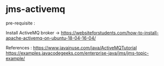 # jms-activemq

pre-requisite :

Install ActiveMQ broker ->
https://websiteforstudents.com/how-to-install-apache-activemq-on-ubuntu-18-04-16-04/

References :
https://www.javainuse.com/java/ActiveMQTutorial
https://examples.javacodegeeks.com/enterprise-java/jms/jms-topic-example/
